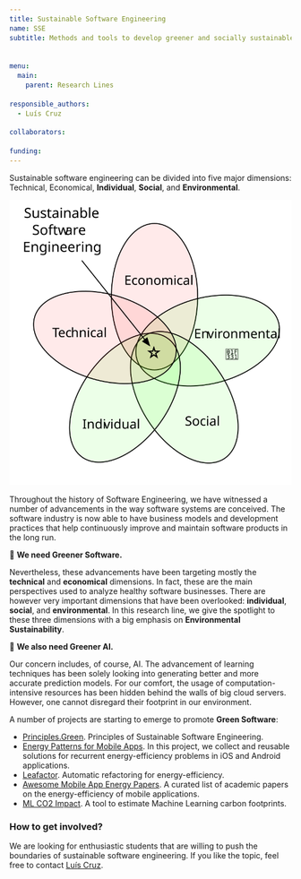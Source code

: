 ```yaml
---
title: Sustainable Software Engineering
name: SSE
subtitle: Methods and tools to develop greener and socially sustainable software systems.


menu:
  main:
    parent: Research Lines

responsible_authors:
  - Luís Cruz

collaborators:

funding:
---
```


Sustainable software engineering can be divided into five major dimensions: Technical, Economical, **Individual**, **Social**, and **Environmental**.

![Sustainable Software Engineering](sustainable-se.svg)

Throughout the history of Software Engineering, we have witnessed a number of advancements in the way software systems are conceived. The software industry is now able to have business models and development practices that help continuously improve and maintain software products in the long run.

🌱 **We need Greener Software.**

Nevertheless, these advancements have been targeting mostly the **technical** and **economical** dimensions. In fact, these are the main perspectives used to analyze healthy software businesses. There are however very important dimensions that have been overlooked: **individual**, **social**, and **environmental**. In this research line, we give the spotlight to these three dimensions with a big emphasis on **Environmental Sustainability**.

🌱 **We also need Greener AI.**

Our concern includes, of course, AI. The advancement of learning techniques has been solely looking into generating better and more accurate prediction models. For our comfort, the usage of computation-intensive resources has been hidden behind the walls of big cloud servers. However, one cannot disregard their footprint in our environment.

A number of projects are starting to emerge to promote **Green Software**:

* [Principles.Green](https://principles.green). Principles of Sustainable Software Engineering.
* [Energy Patterns for Mobile Apps](https://tqrg.github.io/energy-patterns/). In this project, we collect and reusable solutions for recurrent energy-efficiency problems in iOS and Android applications.
* [Leafactor](https://tqrg.github.io/projects/leafactor.html). Automatic refactoring for energy-efficiency.
* [Awesome Mobile App Energy Papers](https://luiscruz.github.io/awesome-mobile-app-energy-papers/). A curated list of academic papers on the energy-efficiency of mobile applications.
* [ML CO2 Impact](https://mlco2.github.io/impact/). A tool to estimate Machine Learning carbon footprints.

### How to get involved?

We are looking for enthusiastic students that are willing to push the boundaries of sustainable software engineering. If you like the topic, feel free to contact [Luís Cruz](https://luiscruz.github.io).
